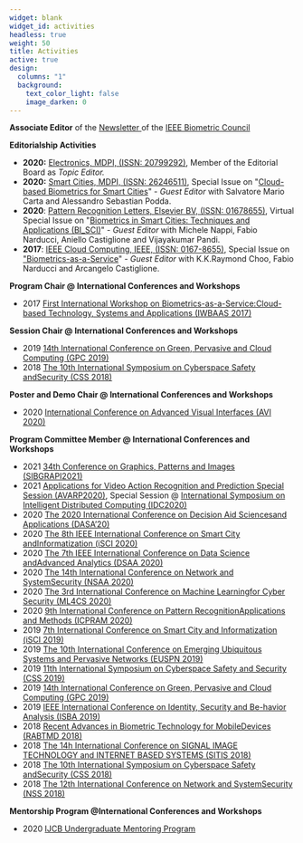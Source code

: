 ```yaml
---
widget: blank
widget_id: activities
headless: true
weight: 50
title: Activities
active: true
design:
  columns: "1"
  background:
    text_color_light: false
    image_darken: 0
---
```

**Associate Editor** of the [Newsletter ](https://ieee-biometrics.org/index.php/publications/newsletter)of the [IEEE Biometric Council](https://ieee-biometrics.org/)

**Editorialship Activities**

* **2020:** [Electronics, MDPI, (ISSN: 20799292)](https://www.mdpi.com/journal/electronics), Member of the Editorial Board as *Topic Editor.*
* **2020:** [Smart Cities, MDPI, (ISSN: 26246511)](https://www.mdpi.com/journal/smartcities), Special Issue on "[Cloud-based Biometrics for Smart Cities](https://www.mdpi.com/journal/smartcities/special_issues/Cloud_Based_Biometrics_Smart_Cities)" - *Guest Editor*  with Salvatore Mario Carta and Alessandro Sebastian Podda.
* **2020**: [Pattern Recognition Letters, Elsevier BV, (ISSN: 01678655)](https://www.journals.elsevier.com/pattern-recognition-letters/), Virtual Special Issue on "[Biometrics in Smart Cities: Techniques and Applications (BI_SCI)](https://www.guide2research.com/special-issue/call-for-paper-virtual-special-issue-biometrics-in-smart-cities-techniques-and-applications-bi_sci)" - *Guest Editor*  with Michele Nappi, Fabio Narducci, Aniello Castiglione and Vijayakumar Pandi.
* **2017**: [IEEE Cloud Computing, IEEE, (ISSN: 0167-8655)](https://cloudcomputing.ieee.org), Special Issue on ["Biometrics-as-a-Service](https://www.computer.org/csdl/magazine/cd/2018/04/mcd2018040033/13rRUxjyX9h)" - *Guest Editor*  with K.K.Raymond Choo, Fabio Narducci and Arcangelo Castiglione.

**Program Chair @ International Conferences and Workshops**

* 2017 [First International Workshop on Biometrics-as-a-Service:Cloud-based Technology, Systems and Applications (IWBAAS 2017)](http://www.biplab.unisa.it/iwbaas/)

**Session Chair @ International Conferences and Workshops**

* 2019 [14th International Conference on Green, Pervasive and Cloud Computing (GPC 2019)](https://www.gpc2019.facom.ufu.br)
* 2018 [The 10th International Symposium on Cyberspace Safety andSecurity (CSS 2018)](http://css2018.di.unisa.it)

**Poster and Demo Chair @ International Conferences and Workshops**

* 2020 [International Conference on Advanced Visual Interfaces (AVI 2020)](https://sites.google.com/unisa.it/avi2020/)

**Program Committee Member @ International Conferences and Workshops**

* 2021 [34th Conference on Graphics, Patterns and Images (SIBGRAPI2021)](https://www.inf.ufrgs.br/sibgrapi2021/)
* 2021 [Applications for Video Action Recognition and Prediction Special Session (AVARP2020)](http://idc2020.unirc.it/stAVARP.html), Special Session @ [International Symposium on Intelligent Distributed Computing (IDC2020)](http://idc2020.unirc.it)
* 2020 [The 2020 International Conference on Decision Aid Sciencesand Applications (DASA’20)](http://dasa20.uob.edu.bh)
* 2020 [The 8th IEEE International Conference on Smart City andInformatization (iSCI 2020)](http://www.isci-conf.org/iSCI2020/)
* 2020 [The 7th IEEE International Conference on Data Science andAdvanced Analytics (DSAA 2020)](http://dsaa2020.dsaa.co)
* 2020 [The 14th International Conference on Network and SystemSecurity (NSAA 2020)](http://nsclab.org/nss2020/)
* 2020 [The 3rd International Conference on Machine Learningfor Cyber Security (ML4CS 2020)](http://nsclab.org/ml4cs2020/)
* 2020 [9th International Conference on Pattern RecognitionApplications and Methods (ICPRAM 2020)](http://www.icpram.org/?y=2020)
* 2019 [7th International Conference on Smart City and Informatization (iSCI 2019)](http://www.isci-conf.org/iSCI2019/)
* 2019 [The 10th International Conference on Emerging Ubiquitous Systems and Pervasive Networks (EUSPN 2019)](http://cs-conferences.acadiau.ca/euspn-19/)
* 2019 [11th International Symposium on Cyberspace Safety and Security (CSS 2019)](http://nsclab.org/css2019/)
* 2019 [14th International Conference on Green, Pervasive and Cloud Computing (GPC 2019)](https://www.gpc2019.facom.ufu.br)
* 2019 [IEEE International Conference on Identity, Security and Be-havior Analysis (ISBA 2019)](https://www.idrbt.ac.in//ISBA/index.html)
* 2018 [Recent Advances in Biometric Technology for MobileDevices (RABTMD 2018)](https://sites.google.com/site/rabtmd2018/)
* 2018 [The 14h International Conference on SIGNAL IMAGE TECHNOLOGY and INTERNET BASED SYSTEMS (SITIS 2018)](http://www.sitis-conf.org/past-conferences/www.sitis-conf.org-2018/index.php.html)
* 2018 [The 10th International Symposium on Cyberspace Safety andSecurity (CSS 2018)](http://css2018.di.unisa.it)
* 2018 [The 12th International Conference on Network and SystemSecurity (NSS 2018)](http://www4.comp.polyu.edu.hk/~nss2018/)

**Mentorship Program @International Conferences and Workshops**

* 2020 [IJCB Undergraduate Mentoring Program](https://ieee-biometrics.org/ijcb2020/studentparticipation.html)